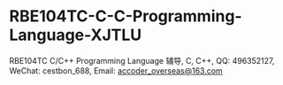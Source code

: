 # RBE104TC-C-C-Programming-Language-XJTLU
RBE104TC C/C++ Programming Language 辅导, C, C++, QQ: 496352127, WeChat: cestbon_688, Email: accoder_overseas@163.com
